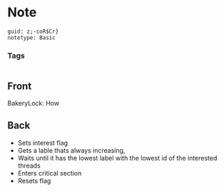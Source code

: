 # Note
```
guid: z;-coR$Cr}
notetype: Basic
```

### Tags
```
```

## Front
BakeryLock: How

## Back
- Sets interest flag
- Gets a lable thats always increasing,
- Waits until it has the lowest label with the lowest id of the interested threads
- Enters critical section
- Resets flag

